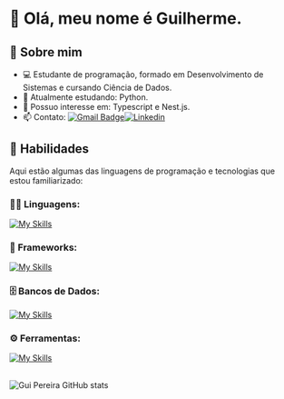 # 👋 Olá, meu nome é Guilherme.

## 🙋 Sobre mim

- 💻 Estudante de programação, formado em Desenvolvimento de Sistemas e cursando Ciência de Dados.
- 🌱 Atualmente estudando: Python.
- 👀 Possuo interesse em: Typescript e Nest.js.
- 📫 Contato: [![Gmail Badge](https://img.shields.io/badge/-Email-006bed?style=flat-square&logo=Gmail&logoColor=white&link=mailto:gpereira383@gmail.com)](mailto:gpereira383@gmail.com)[![Linkedin](https://img.shields.io/badge/-LinkedIn-blue?style=flat-square&logo=Linkedin&logoColor=white&link=https://www.linkedin.com/in/gpereirarosa/)](https://www.linkedin.com/in/gpereirarosa/)

## 🚀 Habilidades

Aqui estão algumas das linguagens de programação e tecnologias que estou familiarizado:

### 👨‍💻 Linguagens:

[![My Skills](https://skillicons.dev/icons?i=java,javascript)](https://skillicons.dev)

### 🧰 Frameworks:

[![My Skills](https://skillicons.dev/icons?i=react,spring,nodejs)](https://skillicons.dev)

### 🗄️ Bancos de Dados:

[![My Skills](https://skillicons.dev/icons?i=mysql,postgres)](https://skillicons.dev)

### ⚙️ Ferramentas:

[![My Skills](https://skillicons.dev/icons?i=git,github,visualstudio,eclipse,idea)](https://skillicons.dev)<br><br>

![Gui Pereira GitHub stats](https://github-readme-stats.vercel.app/api?username=guipereirar&show_icons=true&theme=dark)
